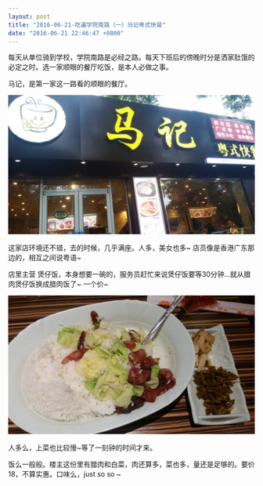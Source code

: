 ```yaml
---
layout: post
title: "2016-06-21-吃遍学院南路（一）马记粤式快餐"
date: "2016-06-21 22:46:47 +0800"
---
```


每天从单位骑到学校，学院南路是必经之路。每天下班后的傍晚时分是洒家肚饿的必定之时。选一家顺眼的餐厅吃饭，是本人必做之事。

马记，是第一家这一路看的顺眼的餐厅。

![粤式快餐：马记](/img/2016-06-21-20160621-吃遍学院南路（一）马记粤式快餐1.jpg)

  这家店环境还不错，去的时候，几乎满座。人多，美女也多~
  店员像是香港广东那边的，相互之间说粤语~

  店里主营 煲仔饭，本身想要一碗的，服务员赶忙来说煲仔饭要等30分钟...就从腊肉煲仔饭换成腊肉饭了~ 一个价~

![粤式快餐：马记](/img/2016-06-21-20160621-吃遍学院南路（一）马记粤式快餐2.jpg)

  人多么，上菜也比较慢~等了一刻钟的时间才来。

  饭么一般般。楼主这份里有腊肉和白菜，肉还算多，菜也多，量还是足够的。要价18，不算实惠。口味么，just so so ~
